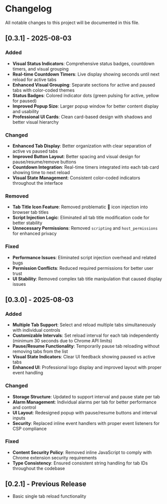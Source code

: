 # Changelog

All notable changes to this project will be documented in this file.

## [0.3.1] - 2025-08-03

### Added
- **Visual Status Indicators**: Comprehensive status badges, countdown timers, and visual grouping
- **Real-time Countdown Timers**: Live display showing seconds until next reload for active tabs
- **Enhanced Visual Grouping**: Separate sections for active and paused tabs with color-coded themes
- **Status Badges**: Colored indicator dots (green pulsing for active, yellow for paused)
- **Improved Popup Size**: Larger popup window for better content display and usability
- **Professional UI Cards**: Clean card-based design with shadows and better visual hierarchy

### Changed
- **Enhanced Tab Display**: Better organization with clear separation of active vs paused tabs
- **Improved Button Layout**: Better spacing and visual design for pause/resume/remove buttons
- **Countdown Integration**: Real-time timers integrated into each tab card showing time to next reload
- **Visual State Management**: Consistent color-coded indicators throughout the interface

### Removed
- **Tab Title Icon Feature**: Removed problematic 🔄 icon injection into browser tab titles
- **Script Injection Logic**: Eliminated all tab title modification code for better stability
- **Unnecessary Permissions**: Removed `scripting` and `host_permissions` for enhanced privacy

### Fixed
- **Performance Issues**: Eliminated script injection overhead and related bugs
- **Permission Conflicts**: Reduced required permissions for better user trust
- **UI Stability**: Removed complex tab title manipulation that caused display issues

## [0.3.0] - 2025-08-03

### Added
- **Multiple Tab Support**: Select and reload multiple tabs simultaneously with individual controls
- **Customizable Intervals**: Set reload interval for each tab independently (minimum 30 seconds due to Chrome API limits)
- **Pause/Resume Functionality**: Temporarily pause tab reloading without removing tabs from the list
- **Visual State Indicators**: Clear UI feedback showing paused vs active tabs
- **Enhanced UI**: Professional logo display and improved layout with proper event handling

### Changed
- **Storage Structure**: Updated to support interval and pause state per tab
- **Alarm Management**: Individual alarms per tab for better performance and control
- **UI Layout**: Redesigned popup with pause/resume buttons and interval inputs
- **Security**: Replaced inline event handlers with proper event listeners for CSP compliance

### Fixed
- **Content Security Policy**: Removed inline JavaScript to comply with Chrome extension security requirements
- **Type Consistency**: Ensured consistent string handling for tab IDs throughout the codebase

## [0.2.1] - Previous Release
- Basic single tab reload functionality